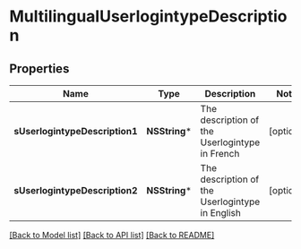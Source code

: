 # MultilingualUserlogintypeDescription

## Properties
Name | Type | Description | Notes
------------ | ------------- | ------------- | -------------
**sUserlogintypeDescription1** | **NSString*** | The description of the Userlogintype in French | [optional] 
**sUserlogintypeDescription2** | **NSString*** | The description of the Userlogintype in English | [optional] 

[[Back to Model list]](../README.md#documentation-for-models) [[Back to API list]](../README.md#documentation-for-api-endpoints) [[Back to README]](../README.md)


